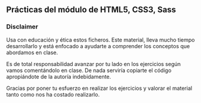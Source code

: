 ## Prácticas del módulo de HTML5, CSS3, Sass


### Disclaimer
Usa con educación y ética estos ficheros. Este material, lleva mucho tiempo desarrollarlo y está enfocado a ayudarte a comprender los conceptos que abordamos en clase.

Es de total responsabilidad avanzar por tu lado en los ejercicios según vamos comentándolo en clase. De nada serviría copiarte el código apropiándote de la autoría indebidamente.

Gracias por poner tu esfuerzo en realizar los ejercicios y valorar el material tanto como nos ha costado realizarlo.

